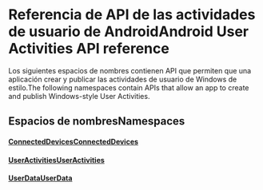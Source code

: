 # <a name="android-user-activities-api-reference"></a><span data-ttu-id="38341-101">Referencia de API de las actividades de usuario de Android</span><span class="sxs-lookup"><span data-stu-id="38341-101">Android User Activities API reference</span></span>

<span data-ttu-id="38341-102">Los siguientes espacios de nombres contienen API que permiten que una aplicación crear y publicar las actividades de usuario de Windows de estilo.</span><span class="sxs-lookup"><span data-stu-id="38341-102">The following namespaces contain APIs that allow an app to create and publish Windows-style User Activities.</span></span>

## <a name="namespaces"></a><span data-ttu-id="38341-103">Espacios de nombres</span><span class="sxs-lookup"><span data-stu-id="38341-103">Namespaces</span></span>

#### <a name="connecteddeviceshttpsdocsmicrosoftcomjavaapicommicrosoftconnecteddevices"></a>[<span data-ttu-id="38341-104">ConnectedDevices</span><span class="sxs-lookup"><span data-stu-id="38341-104">ConnectedDevices</span></span>](https://docs.microsoft.com/java/api/com.microsoft.connecteddevices)
#### <a name="useractivitieshttpsdocsmicrosoftcomjavaapicommicrosoftconnecteddevicesuserdatauseractivities"></a>[<span data-ttu-id="38341-105">UserActivities</span><span class="sxs-lookup"><span data-stu-id="38341-105">UserActivities</span></span>](https://docs.microsoft.com/java/api/com.microsoft.connecteddevices.userdata.useractivities)
#### <a name="userdatahttpsdocsmicrosoftcomjavaapicommicrosoftconnecteddevicesuserdata"></a>[<span data-ttu-id="38341-106">UserData</span><span class="sxs-lookup"><span data-stu-id="38341-106">UserData</span></span>](https://docs.microsoft.com/java/api/com.microsoft.connecteddevices.userdata)